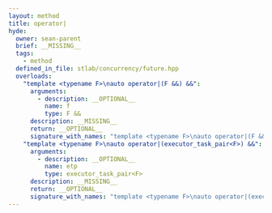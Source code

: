 ```yaml
---
layout: method
title: operator|
hyde:
  owner: sean-parent
  brief: __MISSING__
  tags:
    - method
  defined_in_file: stlab/concurrency/future.hpp
  overloads:
    "template <typename F>\nauto operator|(F &&) &&":
      arguments:
        - description: __OPTIONAL__
          name: f
          type: F &&
      description: __MISSING__
      return: __OPTIONAL__
      signature_with_names: "template <typename F>\nauto operator|(F && f) &&"
    "template <typename F>\nauto operator|(executor_task_pair<F>) &&":
      arguments:
        - description: __OPTIONAL__
          name: etp
          type: executor_task_pair<F>
      description: __MISSING__
      return: __OPTIONAL__
      signature_with_names: "template <typename F>\nauto operator|(executor_task_pair<F> etp) &&"
---
```

